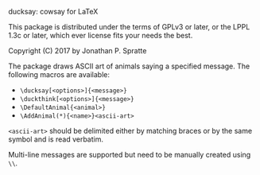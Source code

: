 ducksay: cowsay for LaTeX

This package is distributed under the terms of GPLv3 or later, or the LPPL 1.3c
or later, which ever license fits your needs the best.

Copyright (C) 2017 by Jonathan P. Spratte

The package draws ASCII art of animals saying a specified message. The following
macros are available:

 - `\ducksay[<options>]{<message>}`
 - `\duckthink[<options>]{<message>}`
 - `\DefaultAnimal{<animal>}`
 - `\AddAnimal(*){<name>}<ascii-art>`

`<ascii-art>` should be delimited either by matching braces or by the same
symbol and is read verbatim.

Multi-line messages are supported but need to be manually created using `\\`.
